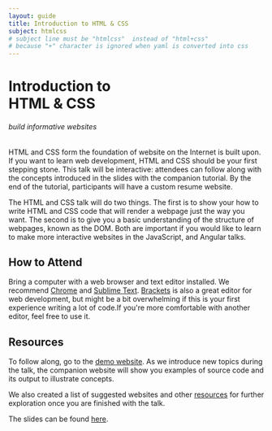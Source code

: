 ```yaml
---
layout: guide
title: Introduction to HTML & CSS
subject: htmlcss
# subject line must be "htmlcss"  instead of "html+css"
# because "+" character is ignored when yaml is converted into css
---
```


# Introduction to <br>HTML & CSS

###### build informative websites

HTML and CSS form the foundation of website on the Internet is built upon.
If you want to learn web development, HTML and CSS should be your first
stepping stone. This talk will be interactive: attendees can follow along with
the concepts introduced in the slides with the companion tutorial. By the end
of the tutorial, participants will have a custom resume website.

The HTML and CSS talk will do two things. The first is to show your how to
write HTML and CSS code that will render a webpage just the way you want.
The second is to give you a basic understanding of the structure of webpages,
known as the DOM. Both are important if you would like to learn to make more
interactive websites in the JavaScript, and Angular talks.

## How to Attend

Bring a computer with a web browser and text editor installed. We recommend
[Chrome](https://www.google.com/chrome/browser/desktop/index.html) and
[Sublime Text](http://www.sublimetext.com/). [Brackets](http://brackets.io/) is
also a great editor for web development, but might be a bit overwhelming if this
is your first experience writing a lot of code.If you're more comfortable with
another editor, feel free to use it.


## Resources

To follow along, go to the
[demo website](https://scottylabs.org/wdw-htmlcss/). As we introduce new
topics during the talk, the companion website will show you examples of source
code and its output to illustrate concepts.

We also created a list of suggested websites and other [resources](resources/) for
further exploration once you are finished with the talk.

The slides can be found [here](https://scottylabs.org/wdw-htmlcss/HTMLCSS.pdf).


